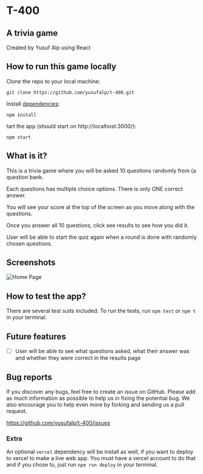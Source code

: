 # T-400

## A trivia game

Created by Yusuf Alp using React

## How to run this game locally

Clone the repo to your local machine:

```
git clone https://github.com/yusufalp/t-400.git
```

Install [dependencies](#dependencies):

```
npm install
```

tart the app (should start on http://localhost:3000/):

```
npm start
```

## What is it?

This is a trivia game where you will be asked 10 questions randomly from (a question bank. 

Each questions has multiple choice options. There is only ONE correct answer.

You will see your score at the top of the screen as you move along with the questions.

Once you answer all 10 questions, click see results to see how you did it.

User will be able to start the quiz again when a round is done with randomly chosen questions.

## Screenshots
![Home Page](https://i.ibb.co/X5Kv5FG/home-page.png)

## How to test the app?

There are several test suits included. To run the tests, run `npm test` or `npm t` in your terminal.

## Future features

- [ ] User will be able to see what questions asked, what their answer was and whether they were correct in the results page


## Bug reports

If you discover any bugs, feel free to create an issue on GitHub. Please add as much information as
possible to help us in fixing the potential bug. We also encourage you to help even more by forking and
sending us a pull request.

https://github.com/yusufalp/t-400/issues


### Extra

An optional `vercel` dependency will be install as well, if you want to deploy to vercel to make a live web app. You must have a vercel account to do that and if you chose to, just run `npm run deploy` in your terminal.